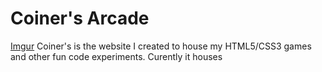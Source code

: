 Coiner's Arcade
=======
[Imgur](http://i.imgur.com/kWyLHLK.jpg?1)
Coiner's is the website I created to house my HTML5/CSS3 games and other fun code experiments. Curently it houses 

